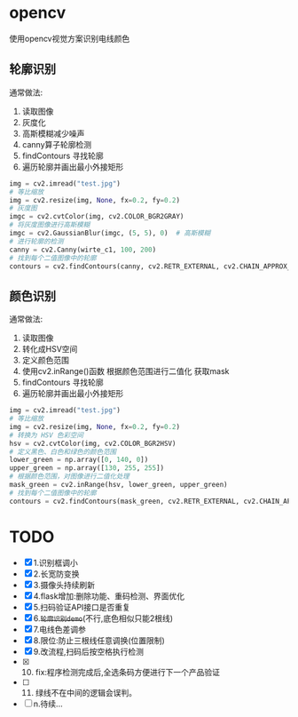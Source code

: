# opencv

使用opencv视觉方案识别电线颜色

## 轮廓识别
通常做法:
1. 读取图像
2. 灰度化
3. 高斯模糊减少噪声
4. canny算子轮廓检测
5. findContours 寻找轮廓
6. 遍历轮廓并画出最小外接矩形

``` Python
img = cv2.imread("test.jpg")
# 等比缩放
img = cv2.resize(img, None, fx=0.2, fy=0.2)
# 灰度图
imgc = cv2.cvtColor(img, cv2.COLOR_BGR2GRAY)
# 将灰度图像进行高斯模糊
imgc = cv2.GaussianBlur(imgc, (5, 5), 0)  # 高斯模糊
# 进行轮廓的检测
canny = cv2.Canny(wirte_c1, 100, 200)
# 找到每个二值图像中的轮廓
contours = cv2.findContours(canny, cv2.RETR_EXTERNAL, cv2.CHAIN_APPROX_SIMPLE)
```

## 颜色识别

通常做法:
1. 读取图像
2. 转化成HSV空间
3. 定义颜色范围
4. 使用cv2.inRange()函数 根据颜色范围进行二值化 获取mask
5. findContours 寻找轮廓
6. 遍历轮廓并画出最小外接矩形

``` Python
img = cv2.imread("test.jpg")
# 等比缩放
img = cv2.resize(img, None, fx=0.2, fy=0.2)
# 转换为 HSV 色彩空间
hsv = cv2.cvtColor(img, cv2.COLOR_BGR2HSV)
# 定义黑色、白色和绿色的颜色范围
lower_green = np.array([0, 140, 0])
upper_green = np.array([130, 255, 255])
# 根据颜色范围，对图像进行二值化处理
mask_green = cv2.inRange(hsv, lower_green, upper_green)
# 找到每个二值图像中的轮廓
contours = cv2.findContours(mask_green, cv2.RETR_EXTERNAL, cv2.CHAIN_APPROX_SIMPLE)
```

# TODO

- [x] 1.识别框调小
- [x] 2.长宽防变换
- [x] 3.摄像头持续刷新
- [x] 4.flask增加:删除功能、重码检测、界面优化
- [x] 5.扫码验证API接口是否重复
- [x] 6.~~`轮廓识别demo`~~(不行,底色相似只能2根线)
- [x] 7.电线色差调参
- [x] 8.限位:防止三根线任意调换(位置限制)
- [x] 9.改流程,扫码后按空格执行检测
- [x] 10. fix:程序检测完成后,全选条码方便进行下一个产品验证
- [ ] 11. 绿线不在中间的逻辑会误判。
- [ ] n.待续...
